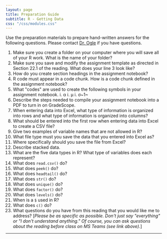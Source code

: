 ```yaml
---
layout: page
title: Preparation Guide
subtitle: R - Getting Data
css: "/css/modules.css"
---
```


<div class="alert alert-warning">
Use the preparation materials to prepare hand-written answers for the following questions. Please contact <a href="https://teams.microsoft.com/l/channel/19%3ad26a8cc37740458aaf93fe10815c9eb1%40thread.tacv2/Questions%2520-%2520Preparation%2520Guide?groupId=1c605bf3-86b9-4b57-8b0c-1753c67bf54a&tenantId=b70d8bab-80b6-4766-b5da-fcfdabdf71c7" target="_blank">Dr. Ogle</a> if you have questions.
</div>

1. Make sure you create a folder on your computer where you will save all of your R work. What is the name of your folder?
1. Make sure you save and modify the assignment template as directed in Section 22.1 of the reading. What does your line 3 look like?
1. How do you create section headings in the assignment notebook?
1. R code must appear in a code chunk. How is a code chunk defined in the assignment notebook?
1. What "codes" are used to create the following symbols in your assignment notebook.
    i. &alpha;
    i. &mu;
    i. &sigma;~1~
1. Describe the steps needed to compile your assignment notebook into a PDF to turn in on GradeScope.
1. When entering data into Excel, what type of information is organized into rows and what type of information is organized into columns?
1. What should be entered into the first row when entering data into Excel to create a CSV file?
1. Give two examples of variable names that are not allowed in R?
1. What file type must you save the data that you entered into Excel as?
1. Where specifically should you save the file from Excel?
1. Describe stacked data.
1. What are the five data types in R? What type of variables does each represent?
1. What does `read.csv()` do?
1. What does `peek()` do?
1. What does `headtail()` do?
1. What does `str()` do?
1. What does `unique()` do?
1. What does `factor()` do?
1. What does `levels()` do?
1. When is a `$` used in R?
1. What does `c()` do?
1. What questions do you have from this reading that you would like me to address? [*Please be as specific as possible. Don't just say "everything" or "I don't understand anything." Of course, you can ask questions about the reading before class on MS Teams (see link above).*]

----
